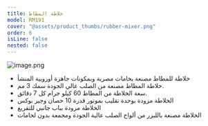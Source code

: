 ```yaml
---
title: خلاطة المطاط
model: RM191
cover: "@assets/product_thumbs/rubber-mixer.png"
order: 6
isLine: false
nested: false
---
```


![image.png](@assets/article_images/rubber-tile-press/image.png)

-   خلاطة للمطاط مصنعة بخامات مصرية وبمكونات جاهزة أوروبية المنشأ
-   خلاطة المطاط مصنعة من الصلب عالي الجودة سمك 3 مم.
-   سعة الخلاطة من المطاط 60 كيلو جرام كل 7 دقائق.
-   الخلاطة مزودة بوحدة تقليب بموتور قدرة 10 حصان وجير بوكس
-   الخلاطة مزودة بباب جانبي للتقريغ
-   الخلاطة مصنعة بالليزر من ألواح الصلب عالية الجودة ومجمعة بدون لحامات
